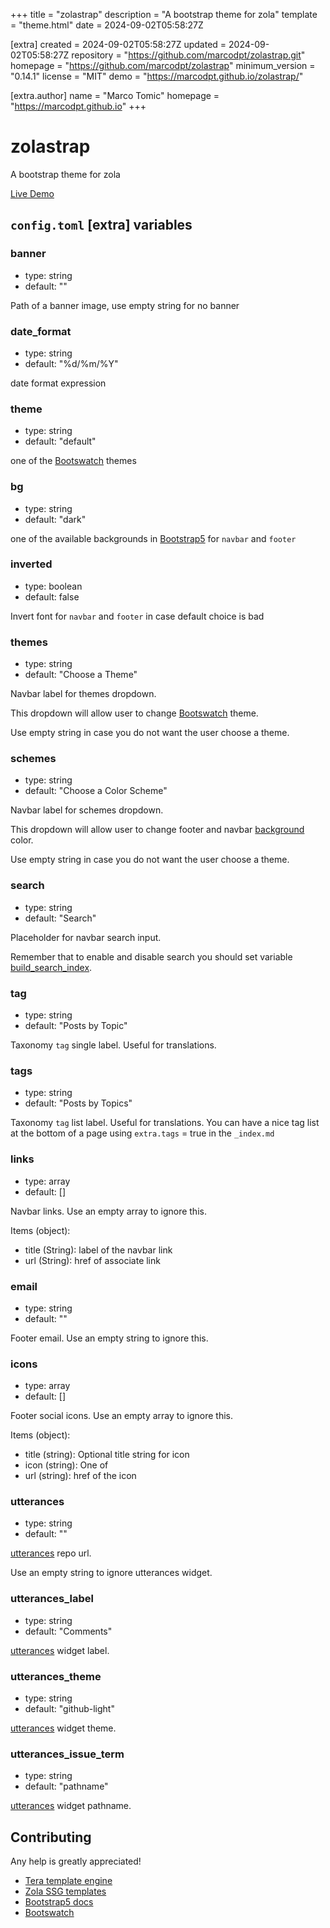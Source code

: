 
+++
title = "zolastrap"
description = "A bootstrap theme for zola"
template = "theme.html"
date = 2024-09-02T05:58:27Z

[extra]
created = 2024-09-02T05:58:27Z
updated = 2024-09-02T05:58:27Z
repository = "https://github.com/marcodpt/zolastrap.git"
homepage = "https://github.com/marcodpt/zolastrap"
minimum_version = "0.14.1"
license = "MIT"
demo = "https://marcodpt.github.io/zolastrap/"

[extra.author]
name = "Marco Tomic"
homepage = "https://marcodpt.github.io"
+++        

# zolastrap
A bootstrap theme for zola

[Live Demo](https://marcodpt.github.io/zolastrap/)

## `config.toml` [extra] variables
### banner
 - type: string
 - default: ""

Path of a banner image, use empty string for no banner

### date_format
 - type: string
 - default: "%d/%m/%Y"

date format expression

### theme
 - type: string
 - default: "default"

one of the [Bootswatch](https://bootswatch.com) themes

### bg
 - type: string
 - default: "dark"

one of the available backgrounds in
[Bootstrap5](https://getbootstrap.com/docs/5.1/utilities/background/)
for `navbar` and `footer`

### inverted
 - type: boolean
 - default: false

Invert font for `navbar` and `footer` in case default choice is bad

### themes
 - type: string
 - default: "Choose a Theme"

Navbar label for themes dropdown.

This dropdown will allow user to change
[Bootswatch](https://bootswatch.com) theme.

Use empty string in case you do not want the user choose a theme.

### schemes
 - type: string
 - default: "Choose a Color Scheme"

Navbar label for schemes dropdown.

This dropdown will allow user to change footer and navbar
[background](https://getbootstrap.com/docs/5.1/utilities/background/)
color.

Use empty string in case you do not want the user choose a theme.

### search
 - type: string
 - default: "Search"

Placeholder for navbar search input.

Remember that to enable and disable search you should set variable
[build_search_index](https://www.getzola.org/documentation/getting-started/configuration/).

### tag
 - type: string
 - default: "Posts by Topic"

Taxonomy `tag` single label. Useful for translations.

### tags
 - type: string
 - default: "Posts by Topics"

Taxonomy `tag` list label. Useful for translations.
You can have a nice tag list at the bottom of a page using `extra.tags` = true
in the `_index.md`

### links
 - type: array
 - default: []

Navbar links. Use an empty array to ignore this.

Items (object):
 - title (String): label of the navbar link
 - url (String): href of associate link

### email
 - type: string
 - default: ""

Footer email. Use an empty string to ignore this.

### icons
 - type: array
 - default: []

Footer social icons. Use an empty array to ignore this.

Items (object):
 - title (string): Optional title string for icon
 - icon (string): One of 
 - url (string): href of the icon

### utterances
 - type: string
 - default: "" 

[utterances](https://github.com/utterance/utterances) repo url.

Use an empty string to ignore utterances widget.

### utterances_label
 - type: string
 - default: "Comments" 

[utterances](https://github.com/utterance/utterances) widget label.

### utterances_theme
 - type: string
 - default: "github-light" 

[utterances](https://github.com/utterance/utterances) widget theme.

### utterances_issue_term
 - type: string
 - default: "pathname" 

[utterances](https://github.com/utterance/utterances) widget pathname.

## Contributing
Any help is greatly appreciated!

 - [Tera template engine](https://tera.netlify.app/docs)
 - [Zola SSG templates](https://www.getzola.org/documentation/templates/overview/)
 - [Bootstrap5 docs](https://getbootstrap.com/docs/5.1/getting-started/introduction/)
 - [Bootswatch](https://bootswatch.com)

        